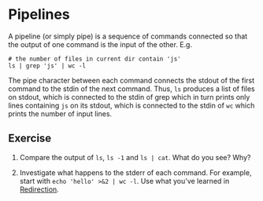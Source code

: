 # Pipelines

A pipeline (or simply pipe) is a sequence of commands connected so that the output of
one command is the input of the other. E.g.

```
# the number of files in current dir contain 'js'
ls | grep 'js' | wc -l
```

The pipe character between each command connects the stdout of the first command
to the stdin of the next command. Thus, `ls` produces a list of files on stdout, which is connected to
the stdin of grep which in turn prints only lines containing
`js` on its stdout, which is connected to the stdin of `wc` which prints the
number of input lines.


## Exercise

1. Compare the output of `ls`, `ls -1` and `ls | cat`. What do you see? Why?

2. Investigate what happens to the stderr of each command. For example, start
with `echo 'hello' >&2 | wc -l`. Use what you've learned in
[Redirection](redirection.md).


